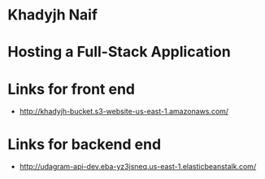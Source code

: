 # Khadyjh Naif 


# Hosting a Full-Stack Application

# Links for front end
- http://khadyjh-bucket.s3-website-us-east-1.amazonaws.com/
# Links for backend end
- http://udagram-api-dev.eba-yz3jsneq.us-east-1.elasticbeanstalk.com/

